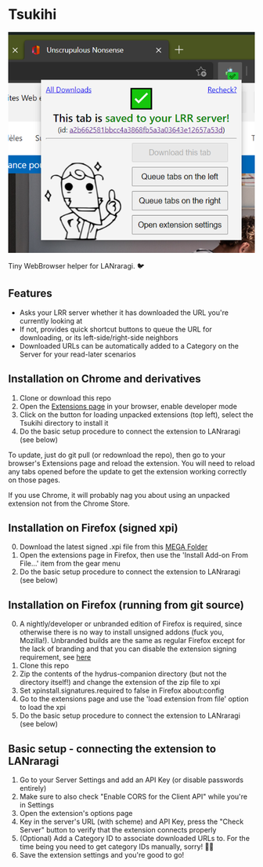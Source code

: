 # Tsukihi

![Extension screenshot on Edge](screenshot.png)

Tiny WebBrowser helper for LANraragi. 🐦

## Features  

* Asks your LRR server whether it has downloaded the URL you're currently looking at  
* If not, provides quick shortcut buttons to queue the URL for downloading, or its left-side/right-side neighbors
* Downloaded URLs can be automatically added to a Category on the Server for your read-later scenarios

## Installation on Chrome and derivatives  

1. Clone or download this repo
2. Open the [Extensions page](chrome://extensions/) in your browser, enable developer mode
3. Click on the button for loading unpacked extensions (top left), select the Tsukihi directory to install it
4. Do the basic setup procedure to connect the extension to LANraragi (see below)

To update, just do git pull (or redownload the repo), then go to your browser's Extensions page and reload the extension. You will need to reload any tabs opened before the update to get the extension working correctly on those pages.

If you use Chrome, it will probably nag you about using an unpacked extension not from the Chrome Store. 

## Installation on Firefox (signed xpi)

0. Download the latest signed .xpi file from this [MEGA Folder]()
1. Open the extensions page in Firefox, then use the 'Install Add-on From File...' item from the gear menu
2. Do the basic setup procedure to connect the extension to LANraragi (see below)

## Installation on Firefox (running from git source)

0. A nightly/developer or unbranded edition of Firefox is required, since otherwise there is no way to install unsigned addons (fuck you, Mozilla!). Unbranded builds are the same as regular Firefox except for the lack of branding and that you can disable the
extension signing requirement, see [here](https://wiki.mozilla.org/Add-ons/Extension_Signing#Unbranded_Builds)
1. Clone this repo
2. Zip the contents of the hydrus-companion directory (but not the directory itself!) and change the extension of the zip file to xpi
3. Set xpinstall.signatures.required to false in Firefox about:config
4. Go to the extensions page and use the 'load extension from file' option to load the xpi
5. Do the basic setup procedure to connect the extension to LANraragi (see below)

## Basic setup - connecting the extension to LANraragi

1. Go to your Server Settings and add an API Key (or disable passwords entirely)
2. Make sure to also check "Enable CORS for the Client API" while you're in Settings
3. Open the extension's options page
4. Key in the server's URL (with scheme) and API Key, press the "Check Server" button to verify that the extension connects properly
5. (Optional) Add a Category ID to associate downloaded URLs to. For the time being you need to get category IDs manually, sorry! 🙇‍♂️
6. Save the extension settings and you're good to go!
